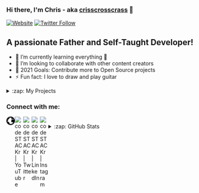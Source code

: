 ### Hi there, I'm Chris - aka [crisscrosscrass][website] 👋

[![Website](https://img.shields.io/website?label=crisscrosscrass.github.io/&style=for-the-badge&url=https://crisscrosscrass.github.io/)](https://crisscrosscrass.github.io/)
[![Twitter Follow](https://img.shields.io/twitter/follow/crisscrosscrass?color=1DA1F2&logo=twitter&style=for-the-badge)](https://twitter.com/intent/follow?original_referer=https%3A%2F%2Fgithub.com%2FcodeSTACKr&screen_name=crisscrosscrass)

## A passionate Father and Self-Taught Developer!
- 🌱 I’m currently learning everything 🤣
- 👯 I’m looking to collaborate with other content creators
- 🥅 2021 Goals: Contribute more to Open Source projects
- ⚡ Fun fact: I love to draw and play guitar

<details>
  <summary>:zap: My Projects</summary>
  * EMPLOYEE CMS[EMPLOYEE CMS](https://employeecmsdemo.herokuapp.com/)
  * ICALENDAR READER[ICALENDAR READER](https://vmicalc.herokuapp.com/)
  * FEED COMISSIONER[FEED COMISSIONER](https://feedcomissioner.herokuapp.com/)
  * [GitHub](http://github.com)

</details>

### Connect with me:

[<img align="left" alt="codeSTACKr.com" width="22px" src="https://raw.githubusercontent.com/iconic/open-iconic/master/svg/globe.svg" />][website]
[<img align="left" alt="codeSTACKr | YouTube" width="22px" src="https://cdn.jsdelivr.net/npm/simple-icons@v3/icons/youtube.svg" />][youtube]
[<img align="left" alt="codeSTACKr | Twitter" width="22px" src="https://cdn.jsdelivr.net/npm/simple-icons@v3/icons/twitter.svg" />][twitter]
[<img align="left" alt="codeSTACKr | LinkedIn" width="22px" src="https://cdn.jsdelivr.net/npm/simple-icons@v3/icons/linkedin.svg" />][linkedin]
[<img align="left" alt="codeSTACKr | Instagram" width="22px" src="https://cdn.jsdelivr.net/npm/simple-icons@v3/icons/instagram.svg" />][instagram]

<br />


<details>
  <summary>:zap: GitHub Stats</summary>

  <img align="left" alt="codeSTACKr's GitHub Stats" src="https://github-readme-stats.codestackr.vercel.app/api?username=codeSTACKr&show_icons=true&hide_border=true" />

</details>

[website]: https://crisscrosscrass.github.io/
[twitter]: https://twitter.com/crisscrosscrass
[youtube]: https://youtube.com/codeSTACKr
[instagram]: https://instagram.com/codeSTACKr
[linkedin]: https://www.linkedin.com/in/christopher-eckardt/
[webdevplaylist]: https://www.youtube.com/playlist?list=PLkwxH9e_vrAJ0WbEsFA9W3I1W-g_BTsbt
[jsplaylist]: https://www.youtube.com/playlist?list=PLkwxH9e_vrALRJKu7wfXby3MKeflhTu6B
[cssplaylist]: https://www.youtube.com/playlist?list=PLkwxH9e_vrALSdvZuEh6gqQdmDoDIoqz4
[reactplaylist]: https://www.youtube.com/playlist?list=PLkwxH9e_vrAK4TdffpxKY3QGyHCpxFcQ0